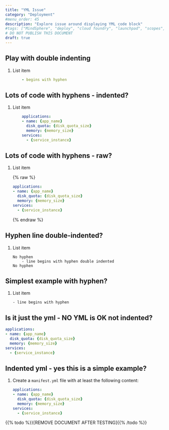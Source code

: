 ```yaml
---
title: "YML Issue"
category: "Deployment"
#menu_order: 45
description: "Explore issue around displaying YML code block"
#tags: ["MindSphere", "deploy", "cloud foundry", "launchpad", "scopes", "roles", "sso", "XSRF", "limitations", "Gateway"]
# DO NOT PUBLISH THIS DOCUMENT
draft: true
---
```


## Play with double indenting

1. List item

    ```yml
        - begins with hyphen
    ```

## Lots of code with hyphens - indented?

1. List item

    ```yml
        applications:
        - name: {app_name}
          disk_quota: {disk_quota_size}
          memory: {memory_size}
        services:
          - {service_instance}
    ```

## Lots of code with hyphens - raw?

1. List item

    {% raw %}
    ```yml
    applications:
    - name: {app_name}
      disk_quota: {disk_quota_size}
      memory: {memory_size}
    services:
      - {service_instance}
    ```
    {% endraw %}

## Hyphen line double-indented?

1. List item

    ```
    No hyphen
        - line begins with hyphen double indented
    No hyphen
    ```

## Simplest example with hyphen?

1. List item

    ```
    - line begins with hyphen
    ```

## Is it just the yml - NO YML is OK not indented?

```yml
applications:
- name: {app_name}
  disk_quota: {disk_quota_size}
  memory: {memory_size}
services:
  - {service_instance}
```

## Indented yml - yes this is a simple example?

1. Create a `manifest.yml` file with at least the following content:

    ```yml
    applications:
    - name: {app_name}
      disk_quota: {disk_quota_size}
      memory: {memory_size}
    services:
      - {service_instance}
    ```

{{% todo %}}[REMOVE DOCUMENT AFTER TESTING]{{% /todo %}}
